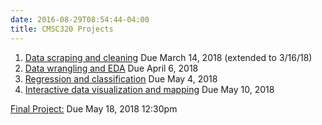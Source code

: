 ```yaml
---
date: 2016-08-29T08:54:44-04:00
title: CMSC320 Projects
---
```


1. [Data scraping and cleaning](project1/) Due March 14, 2018 (extended to 3/16/18)
2. [Data wrangling and EDA](project2/) Due April 6, 2018   
3. [Regression and classification](project3/) Due May 4, 2018  
4. [Interactive data visualization and mapping](project4/) Due May 10, 2018

[Final Project:](final_project/) Due May 18, 2018 12:30pm
